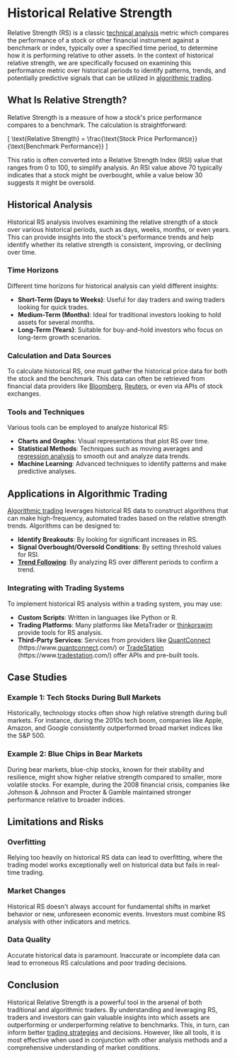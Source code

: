 # Historical Relative Strength

Relative Strength (RS) is a classic [technical analysis](../t/technical_analysis.md) metric which compares the performance of a stock or other financial instrument against a benchmark or index, typically over a specified time period, to determine how it is performing relative to other assets. In the context of historical relative strength, we are specifically focused on examining this performance metric over historical periods to identify patterns, trends, and potentially predictive signals that can be utilized in [algorithmic trading](../a/algorithmic_trading.md).

## What Is Relative Strength?

Relative Strength is a measure of how a stock's price performance compares to a benchmark. The calculation is straightforward:

\[ \text{Relative Strength} = \frac{\text{Stock Price Performance}}{\text{Benchmark Performance}} \]

This ratio is often converted into a Relative Strength Index (RSI) value that ranges from 0 to 100, to simplify analysis. An RSI value above 70 typically indicates that a stock might be overbought, while a value below 30 suggests it might be oversold.

## Historical Analysis

Historical RS analysis involves examining the relative strength of a stock over various historical periods, such as days, weeks, months, or even years. This can provide insights into the stock's performance trends and help identify whether its relative strength is consistent, improving, or declining over time. 

### Time Horizons

Different time horizons for historical analysis can yield different insights:

- **Short-Term (Days to Weeks)**: Useful for day traders and swing traders looking for quick trades.
- **Medium-Term (Months)**: Ideal for traditional investors looking to hold assets for several months.
- **Long-Term (Years)**: Suitable for buy-and-hold investors who focus on long-term growth scenarios.

### Calculation and Data Sources

To calculate historical RS, one must gather the historical price data for both the stock and the benchmark. This data can often be retrieved from financial data providers like [Bloomberg](../b/bloomberg.md), [Reuters](../r/reuters.md), or even via APIs of stock exchanges.

### Tools and Techniques

Various tools can be employed to analyze historical RS:

- **Charts and Graphs**: Visual representations that plot RS over time.
- **Statistical Methods**: Techniques such as moving averages and [regression analysis](../r/regression_analysis.md) to smooth out and analyze data trends.
- **Machine Learning**: Advanced techniques to identify patterns and make predictive analyses.

## Applications in Algorithmic Trading

[Algorithmic trading](../a/algorithmic_trading.md) leverages historical RS data to construct algorithms that can make high-frequency, automated trades based on the relative strength trends. Algorithms can be designed to:

- **Identify Breakouts**: By looking for significant increases in RS.
- **Signal Overbought/Oversold Conditions**: By setting threshold values for RSI.
- **[Trend Following](../t/trend_following.md)**: By analyzing RS over different periods to confirm a trend.

### Integrating with Trading Systems

To implement historical RS analysis within a trading system, you may use:

- **Custom Scripts**: Written in languages like Python or R.
- **Trading Platforms**: Many platforms like MetaTrader or [thinkorswim](../t/thinkorswim.md) provide tools for RS analysis.
- **Third-Party Services**: Services from providers like [QuantConnect](../q/quantconnect.md) (https://www.[quantconnect](../q/quantconnect.md).com/) or [TradeStation](../t/tradestation.md) (https://www.[tradestation](../t/tradestation.md).com/) offer APIs and pre-built tools.

## Case Studies

### Example 1: Tech Stocks During Bull Markets

Historically, technology stocks often show high relative strength during bull markets. For instance, during the 2010s tech boom, companies like Apple, Amazon, and Google consistently outperformed broad market indices like the S&P 500.

### Example 2: Blue Chips in Bear Markets

During bear markets, blue-chip stocks, known for their stability and resilience, might show higher relative strength compared to smaller, more volatile stocks. For example, during the 2008 financial crisis, companies like Johnson & Johnson and Procter & Gamble maintained stronger performance relative to broader indices.

## Limitations and Risks

### Overfitting

Relying too heavily on historical RS data can lead to overfitting, where the trading model works exceptionally well on historical data but fails in real-time trading.

### Market Changes

Historical RS doesn't always account for fundamental shifts in market behavior or new, unforeseen economic events. Investors must combine RS analysis with other indicators and metrics.

### Data Quality

Accurate historical data is paramount. Inaccurate or incomplete data can lead to erroneous RS calculations and poor trading decisions.

## Conclusion

Historical Relative Strength is a powerful tool in the arsenal of both traditional and algorithmic traders. By understanding and leveraging RS, traders and investors can gain valuable insights into which assets are outperforming or underperforming relative to benchmarks. This, in turn, can inform better [trading strategies](../t/trading_strategies.md) and decisions. However, like all tools, it is most effective when used in conjunction with other analysis methods and a comprehensive understanding of market conditions.

